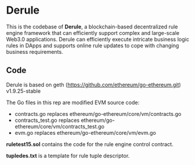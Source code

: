 # Derule

This is the codebase of **Derule**, a blockchain-based decentralized rule engine framework
that can efficiently support complex and large-scale Web3.0 applications. Derule 
can efficiently execute intricate business logic rules in DApps and supports online 
rule updates to cope with changing business requirements.

## Code

Derule is based on geth (https://github.com/ethereum/go-ethereum.git) v1.9.25-stable

The Go files in this rep are modified EVM source code:
- contracts.go replaces ethereum/go-ethereum/core/vm/contracts.go
- contracts_test.go replaces ethereum/go-ethereum/core/vm/contracts_test.go
- evm.go replaces ethereum/go-ethereum/core/vm/evm.go

**ruletest15.sol** contains the code for the rule engine control contract.

**tupledes.txt** is a template for rule tuple descriptor.





